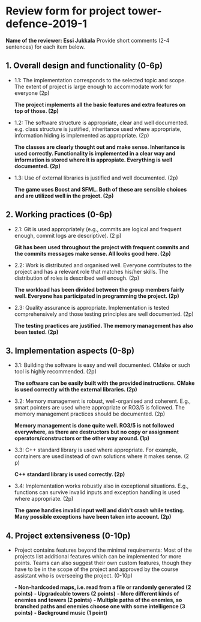 # Review form for project tower-defence-2019-1

**Name of the reviewer: Essi Jukkala**
Provide short comments (2-4 sentences) for each item below.

## 1. Overall design and functionality (0-6p)

  * 1.1: The implementation corresponds to the selected topic and
scope. The extent of project is large enough to accommodate work for
everyone (2p)

    **The project implements all the basic features and extra features on top of those. (2p)**

  * 1.2: The software structure is appropriate, clear and well
documented. e.g. class structure is justified, inheritance used where
appropriate, information hiding is implemented as appropriate. (2p)

    **The classes are clearly thought out and make sense. Inheritance is used correctly. 
    Functionality is implemented in a clear way and information is stored where it is appropiate. 
    Everything is well documented. (2p)**

  * 1.3: Use of external libraries is justified and well documented. (2p)

    **The game uses Boost and SFML. Both of these are sensible choices and are utilized well in the project. (2p)**

## 2. Working practices (0-6p)

  * 2.1: Git is used appropriately (e.g., commits are logical and
frequent enough, commit logs are descriptive). (2 p)

    **Git has been used throughout the project with frequent commits and 
    the commits messages make sense. All looks good here. (2p)**

  * 2.2: Work is distributed and organised well. Everyone contributes to
the project and has a relevant role that matches his/her skills. The
distribution of roles is described well enough. (2p)

    **The workload has been divided between the group members fairly well. 
    Everyone has participated in programming the project. (2p)**

  * 2.3: Quality assurance is appropriate. Implementation is tested
comprehensively and those testing principles are well documented. (2p)

    **The testing practices are justified. The memory management has also been tested. (2p)** 

## 3. Implementation aspects (0-8p)

  * 3.1: Building the software is easy and well documented. CMake or
such tool is highly recommended. (2p)

    **The software can be easily built with the provided instructions. 
    CMake is used correctly with the external libraries. (2p)**

  * 3.2: Memory management is robust, well-organised and
coherent. E.g., smart pointers are used where appropriate or RO3/5 is
followed. The memory management practices should be documented. (2p)

    **Memory management is done quite well. RO3/5 is not followed everywhere, 
    as there are destructors but no copy or assignment 
    operators/constructors or the other way around. (1p)**

  * 3.3: C++ standard library is used where appropriate. For example,
containers are used instead of own solutions where it makes sense. (2
p)

    **C++ standard library is used correctly. (2p)**

  * 3.4: Implementation works robustly also in exceptional
situations. E.g., functions can survive invalid inputs and exception
handling is used where appropriate. (2p)

    **The game handles invalid input well and didn't crash while testing. 
    Many possible exceptions have been taken into account. (2p)**

## 4. Project extensiveness (0-10p)

  * Project contains features beyond the minimal requirements: Most of
the projects list additional features which can be implemented for
more points. Teams can also suggest their own custom features, though
they have to be in the scope of the project and approved by the course
assistant who is overseeing the project. (0-10p)

    **- Non-hardcoded maps, i.e. read from a file or randomly generated (2 points)**
    **- Upgradeable towers (2 points)**
    **- More different kinds of enemies and towers (2 points)**
    **- Multiple paths of the enemies, so branched paths and enemies choose one with some intelligence (3 points)**
    **- Background music (1 point)**
    
